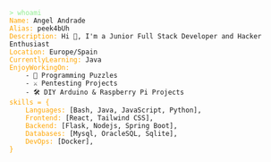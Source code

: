 <pre><code><span style="color: lightgreen">> whoami</span>
<span style="color: orange">Name:</span> Angel Andrade
<span style="color: orange">Alias:</span> peek4bUh
<span style="color: orange">Description:</span> Hi 👋, I'm a Junior Full Stack Developer and Hacker Enthusiast
<span style="color: orange">Location:</span> Europe/Spain
<span style="color: orange">CurrentlyLearning:</span> Java
<span style="color: orange">EnjoyWorkingOn:</span>
    - 🧩 Programming Puzzles
    - ⚔️ Pentesting Projects
    - 🛠️ DIY Arduino & Raspberry Pi Projects
<span style="color: orange">skills = {</span> 
    <span style="color: orange">Languages:</span> [Bash, Java, JavaScript, Python],
    <span style="color: orange">Frontend:</span> [React, Tailwind CSS],
    <span style="color: orange">Backend:</span> [Flask, Nodejs, Spring Boot],
    <span style="color: orange">Databases:</span> [Mysql, OracleSQL, Sqlite],
    <span style="color: orange">DevOps:</span> [Docker],
<span style="color: orange">}</span> 
</pre></code>